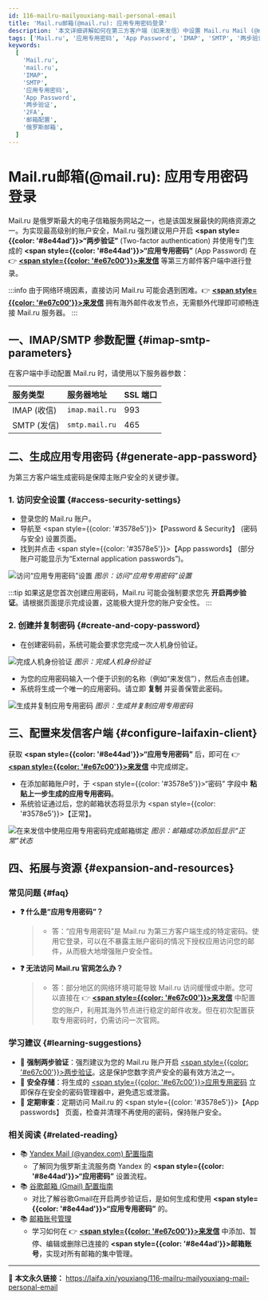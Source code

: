 ```yaml
---
id: 116-mailru-mailyouxiang-mail-personal-email
title: 'Mail.ru邮箱(@mail.ru): 应用专用密码登录'
description: '本文详细讲解如何在第三方客户端（如来发信）中设置 Mail.ru Mail (@mail.ru)。内容覆盖登录 Mail.ru 账户、开启两步验证、生成并使用“应用专用密码”（App Password）完成绑定的完整步骤。'
tags: ['Mail.ru', '应用专用密码', 'App Password', 'IMAP', 'SMTP', '两步验证', '邮箱配置']
keywords:
  [
    'Mail.ru',
    'mail.ru',
    'IMAP',
    'SMTP',
    '应用专用密码',
    'App Password',
    '两步验证',
    '2FA',
    '邮箱配置',
    '俄罗斯邮箱',
  ]
---
```


# Mail.ru邮箱(@mail.ru): 应用专用密码登录

Mail.ru 是俄罗斯最大的电子信箱服务网站之一，也是该国发展最快的网络资源之一。为实现最高级别的账户安全，Mail.ru 强烈建议用户开启 **<span style={{color: '#8e44ad'}}>“两步验证”</span>** (Two-factor authentication) 并使用专门生成的 **<span style={{color: '#8e44ad'}}>“应用专用密码”</span>** (App Password) 在 👉 [**<span style={{color: '#e67c00'}}>来发信</span>**](https://laifaxin.com) 等第三方邮件客户端中进行登录。

:::info
由于网络环境因素，直接访问 Mail.ru 可能会遇到困难。👉 [**<span style={{color: '#e67c00'}}>来发信</span>**](https://laifaxin.com) 拥有海外邮件收发节点，无需额外代理即可顺畅连接 Mail.ru 服务器。
:::

## 一、IMAP/SMTP 参数配置 {#imap-smtp-parameters}

在客户端中手动配置 Mail.ru 时，请使用以下服务器参数：

| **服务类型** | **服务器地址** | **SSL 端口** |
| :----------- | :------------- | :----------- |
| IMAP (收信)  | `imap.mail.ru` | 993          |
| SMTP (发信)  | `smtp.mail.ru` | 465          |

## 二、生成应用专用密码 {#generate-app-password}

为第三方客户端生成密码是保障主账户安全的关键步骤。

### 1. 访问安全设置 {#access-security-settings}

- 登录您的 Mail.ru 账户。
- 导航至 <span style={{color: '#3578e5'}}>【Password & Security】</span> (密码与安全) 设置页面。
- 找到并点击 <span style={{color: '#3578e5'}}>【App passwords】</span> (部分账户可能显示为“External application passwords”)。

![访问“应用专用密码”设置](https://cos.files.maozhishi.com/data/web/web-files/img/1721145171266.png)
_图示：访问“应用专用密码”设置_

:::tip
如果这是您首次创建应用密码，Mail.ru 可能会强制要求您先 **开启两步验证**。请根据页面提示完成设置，这能极大提升您的账户安全性。
:::

### 2. 创建并复制密码 {#create-and-copy-password}

- 在创建密码前，系统可能会要求您完成一次人机身份验证。

![完成人机身份验证](https://cos.files.maozhishi.com/data/web/web-files/img/1721145171267.png)
_图示：完成人机身份验证_

- 为您的应用密码输入一个便于识别的名称（例如“来发信”），然后点击创建。
- 系统将生成一个唯一的应用密码。请立即 **复制** 并妥善保管此密码。

![生成并复制应用专用密码](https://cos.files.maozhishi.com/data/web/web-files/img/1721145171268.png)
_图示：生成并复制应用专用密码_

## 三、配置来发信客户端 {#configure-laifaxin-client}

获取 **<span style={{color: '#8e44ad'}}>“应用专用密码”</span>** 后，即可在 👉 [**<span style={{color: '#e67c00'}}>来发信</span>**](https://laifaxin.com) 中完成绑定。

- 在添加邮箱账户时，于 <span style={{color: '#3578e5'}}>“密码”</span> 字段中 **粘贴上一步生成的应用专用密码**。
- 系统验证通过后，您的邮箱状态将显示为 <span style={{color: '#3578e5'}}>【正常】</span>。

![在来发信中使用应用专用密码完成邮箱绑定](https://cos.files.maozhishi.com/data/web/web-files/img/1721145171272.png)
_图示：邮箱成功添加后显示“正常”状态_

## 四、拓展与资源 {#expansion-and-resources}

### 常见问题 {#faq}

- **❓ 什么是“应用专用密码”？**

  > - 答：“应用专用密码”是 Mail.ru 为第三方客户端生成的特定密码。使用它登录，可以在不暴露主账户密码的情况下授权应用访问您的邮件，从而极大地增强账户安全性。

- **❓ 无法访问 Mail.ru 官网怎么办？**
  > - 答：部分地区的网络环境可能导致 Mail.ru 访问缓慢或中断。您可以直接在 👉 [**<span style={{color: '#e67c00'}}>来发信</span>**](https://laifaxin.com) 中配置您的账户，利用其海外节点进行稳定的邮件收发。但在初次配置获取专用密码时，仍需访问一次官网。

### 学习建议 {#learning-suggestions}

- 🔐 **强制两步验证**：强烈建议为您的 Mail.ru 账户开启 <u><span style={{color: '#e67c00'}}>两步验证</span></u>。这是保护您数字资产安全的最有效方法之一。
- 📝 **安全存储**：将生成的 <u><span style={{color: '#e67c00'}}>应用专用密码</span></u> 立即保存在安全的密码管理器中，避免遗忘或泄露。
- 🔄 **定期审查**：定期访问 Mail.ru 的 <span style={{color: '#3578e5'}}>【App passwords】</span> 页面，检查并清理不再使用的密码，保持账户安全。

### 相关阅读 {#related-reading}

- 📚 [Yandex Mail (@yandex.com) 配置指南](./115-yandex-yandexyouxiang-yandex-personal-email)
  - 了解同为俄罗斯主流服务商 Yandex 的 **<span style={{color: '#8e44ad'}}>“应用密码”</span>** 设置流程。
- 📚 [谷歌邮箱 (Gmail) 配置指南](./101-guge-gmailyouxiang-google-personal-email)
  - 对比了解谷歌Gmail在开启两步验证后，是如何生成和使用 **<span style={{color: '#8e44ad'}}>“应用专用密码”</span>** 的。
- 📚 [邮箱账号管理](../zhinan/email-account)
  - 学习如何在 👉 [**<span style={{color: '#e67c00'}}>来发信</span>**](https://laifaxin.com) 中添加、暂停、编辑或删除已连接的 **<span style={{color: '#8e44ad'}}>邮箱账号</span>**，实现对所有邮箱的集中管理。

---

🔗 **本文永久链接：** https://laifa.xin/youxiang/116-mailru-mailyouxiang-mail-personal-email
